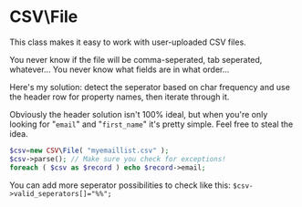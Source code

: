 # CSV\File

This class makes it easy to work with user-uploaded CSV files.

You never know if the file will be comma-seperated, tab seperated, whatever...
You never know what fields are in what order...

Here's my solution: detect the seperator based on char frequency and use the header row for property names, then iterate through it.

Obviously the header solution isn't 100% ideal, but when you're only looking for "`email`" and "`first_name`" 
it's pretty simple.  Feel free to steal the idea.

```php
$csv=new CSV\File( "myemaillist.csv" );
$csv->parse(); // Make sure you check for exceptions!
foreach ( $csv as $record ) echo $record->email;
```

You can add more seperator possibilities to check like this: `$csv->valid_seperators[]="%%";`
